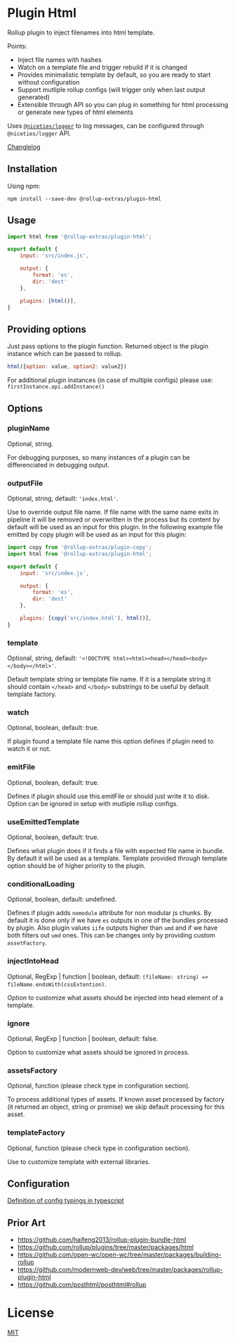 # Plugin Html

Rollup plugin to inject filenames into html template.

Points:

- Inject file names with hashes
- Watch on a template file and trigger rebuild if it is changed
- Provides minimalistic template by default, so you are ready to start without configuration
- Support mutliple rollup configs (will trigger only when last output generated)
- Extensible through API so you can plug in something for html processing or generate new types of html elements

Uses [`@niceties/logger`](https://github.com/kshutkin/niceties/blob/main/logger/README.md) to log messages, can be configured through `@niceties/logger` API.

[Changlelog](./CHANGELOG.md)

## Installation

Using npm:
```
npm install --save-dev @rollup-extras/plugin-html
```

## Usage

```javascript
import html from '@rollup-extras/plugin-html';

export default {
    input: 'src/index.js',

    output: {
        format: 'es',
        dir: 'dest'
    },

    plugins: [html()],
} 
```

## Providing options

Just pass options to the plugin function. Returned object is the plugin instance which can be passed to rollup.

```javascript
html({option: value, option2: value2})
```

For additional plugin instances (in case of multiple configs) please use: `firstInstance.api.addInstance()`

## Options

### pluginName

Optional, string.

For debugging purposes, so many instances of a plugin can be differenciated in debugging output.

### outputFile

Optional, string, default: `'index.html'`.

Use to override output file name. If file name with the same name exits in pipeline it will be removed or overwritten in the process but its content by default will be used as an input for this plugin. In the following example file emitted by copy plugin will be used as an input for this plugin:

```javascript
import copy from '@rollup-extras/plugin-copy';
import html from '@rollup-extras/plugin-html';

export default {
    input: 'src/index.js',

    output: {
        format: 'es',
        dir: 'dest'
    },

    plugins: [copy('src/index.html'), html()],
} 
```

### template

Optional, string, default: `'<!DOCTYPE html><html><head></head><body></body></html>'`.

Default template string or template file name. If it is a template string it should contain `</head>` and `</body>` substrings to be useful by default template factory.

### watch

Optional, boolean, default: true.

If plugin found a template file name this option defines if plugin need to watch it or not.

### emitFile

Optional, boolean, default: true.

Defines if plugin should use this.emitFile or should just write it to disk. Option can be ignored in setup with mutliple rollup configs.

### useEmittedTemplate

Optional, boolean, default: true.

Defines what plugin does if it finds a file with expected file name in bundle. By default it will be used as a template. Template provided through template option should be of higher priority to the plugin.

### conditionalLoading

Optional, boolean, default: undefined.

Defines if plugin adds `nomodule` attribute for non modular js chunks. By default it is done only if we have `es` outputs in one of the bundles processed by plugin. Also plugin values `iife` outputs higher than `umd` and if we have both filters out `umd` ones. This can be changes only by providing custom `assetFactory`.

### injectIntoHead

Optional, RegExp | function | boolean, default: `(fileName: string) => fileName.endsWith(cssExtention)`.

Option to customize what assets should be injected into head element of a template.

### ignore

Optional, RegExp | function | boolean, default: false.

Option to customize what assets should be ignored in process.

### assetsFactory

Optional, function (please check type in configuration section).

To process additional types of assets. If known asset processed by factory (it returned an object, string or promise) we skip default processing for this asset.

### templateFactory

Optional, function (please check type in configuration section).

Use to customize template with external libraries.

## Configuration

[Definition of config typings in typescript](./src/types.ts)

## Prior Art

- https://github.com/haifeng2013/rollup-plugin-bundle-html
- https://github.com/rollup/plugins/tree/master/packages/html
- https://github.com/open-wc/open-wc/tree/master/packages/building-rollup
- https://github.com/modernweb-dev/web/tree/master/packages/rollup-plugin-html
- https://github.com/posthtml/posthtml#rollup

# License

[MIT](./LICENSE)

